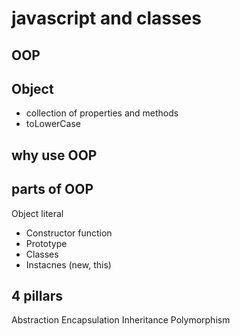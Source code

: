 # javascript and classes

## OOP

## Object
- collection of properties and methods
- toLowerCase

## why use OOP

## parts of OOP
Object literal

- Constructor function
- Prototype
- Classes
- Instacnes (new, this)

## 4 pillars
Abstraction
Encapsulation
Inheritance
Polymorphism